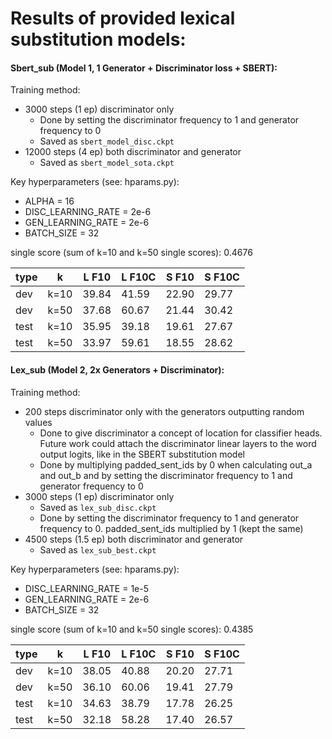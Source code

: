 # Results of provided lexical substitution models:

#### Sbert_sub (Model 1, 1 Generator + Discriminator loss + SBERT):
Training method:
- 3000 steps (1 ep) discriminator only
  - Done by setting the discriminator frequency to 1 and generator frequency to 0
  - Saved as `sbert_model_disc.ckpt`
- 12000 steps (4 ep) both discriminator and generator
  - Saved as `sbert_model_sota.ckpt`

Key hyperparameters (see: hparams.py):
- ALPHA = 16
- DISC_LEARNING_RATE = 2e-6
- GEN_LEARNING_RATE = 2e-6
- BATCH_SIZE = 32

single score (sum of k=10 and k=50 single scores): 0.4676

|type| k | L F10 | L F10C | S F10 | S F10C|
|---|---|---|---|---|---|
|dev| k=10|39.84|41.59|22.90|29.77|
|dev| k=50|37.68|60.67|21.44|30.42|
|test| k=10|35.95|39.18|19.61|27.67|
|test| k=50|33.97|59.61|18.55|28.62|


#### Lex_sub (Model 2, 2x Generators + Discriminator):
Training method:
- 200 steps discriminator only with the generators outputting random values
  - Done to give discriminator a concept of location for classifier heads. Future work could attach the discriminator linear layers to the word output logits, like in the SBERT substitution model
  - Done by multiplying padded_sent_ids by 0 when calculating out_a and out_b and by setting the discriminator frequency to 1 and generator frequency to 0
- 3000 steps (1 ep) discriminator only
  - Saved as `lex_sub_disc.ckpt`
  - Done by setting the discriminator frequency to 1 and generator frequency to 0. padded_sent_ids multiplied by 1 (kept the same)
- 4500 steps (1.5 ep) both discriminator and generator
  - Saved as `lex_sub_best.ckpt`

Key hyperparameters (see: hparams.py):
- DISC_LEARNING_RATE = 1e-5
- GEN_LEARNING_RATE = 2e-6
- BATCH_SIZE = 32

single score (sum of k=10 and k=50 single scores): 0.4385

|type| k | L F10 | L F10C | S F10 | S F10C|
|---|---|---|---|---|---|
|dev| k=10|38.05|40.88|20.20|27.71|
|dev| k=50|36.10|60.06|19.41|27.79|
|test| k=10|34.63|38.79|17.78|26.25|
|test| k=50|32.18|58.28|17.40|26.57|

